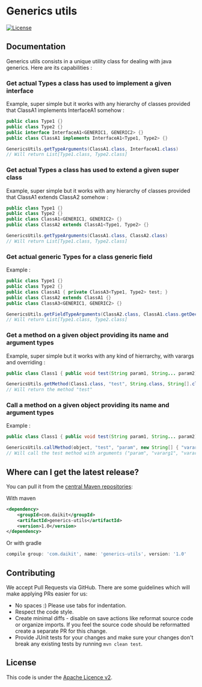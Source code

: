 # Generics utils

[![License](http://img.shields.io/:license-apache-blue.svg)](http://www.apache.org/licenses/LICENSE-2.0.html)

## Documentation

Generics utils consists in a unique utility class for dealing with java generics. Here are its capabilities :

### Get actual Types a class has used to implement a given interface

Example, super simple but it works with any hierarchy of classes provided that ClassA1 implements InterfaceA1 somehow :
```java
public class Type1 {}
public class Type2 {}
public interface InterfaceA1<GENERIC1, GENERIC2> {}
public class ClassA1 implements InterfaceA1<Type1, Type2> {}

GenericsUtils.getTypeArguments(ClassA1.class, InterfaceA1.class) 
// Will return List[Type1.class, Type2.class]
```

### Get actual Types a class has used to extend a given super class

Example, super simple but it works with any hierarchy of classes provided that ClassA1 extends ClassA2 somehow :
```java
public class Type1 {}
public class Type2 {}
public class ClassA1<GENERIC1, GENERIC2> {}
public class ClassA2 extends ClassA1<Type1, Type2> {}

GenericsUtils.getTypeArguments(ClassA1.class, ClassA2.class) 
// Will return List[Type1.class, Type2.class]
```

### Get actual generic Types for a class generic field

Example :

```java
public class Type1 {}
public class Type2 {}
public class ClassA1 { private ClassA3<Type1, Type2> test; }
public class ClassA2 extends ClassA1 {}
public class ClassA3<GENERIC1, GENERIC2> {}

GenericsUtils.getFieldTypeArguments(ClassA2.class, ClassA1.class.getDeclaredField("test")) 
// Will return List[Type1.class, Type2.class]
```

### Get a method on a given object providing its name and argument types

Example, super simple but it works with any kind of hierrarchy, with varargs and overriding :

```java
public class Class1 { public void test(String param1, String... param2) }

GenericsUtils.getMethod(Class1.class, "test", String.class, String[].class) 
// Will return the method "test"
```

### Call a method on a given object providing its name and argument types

Example :

```java
public class Class1 { public void test(String param1, String... param2) }

GenericsUtils.callMethod(object, "test", "param", new String[] { "vararg1", "vararg2" }) 
// Will call the test method with arguments ("param", "vararg1", "vararg2")
```

## Where can I get the latest release?

You can pull it from the [central Maven repositories](https://mvnrepository.com/artifact/com.daikit/generics-utils):

With maven

```xml
<dependency>
    <groupId>com.daikit</groupId>
    <artifactId>generics-utils</artifactId>
    <version>1.0</version>
</dependency>
```

Or with gradle 

```gradle
compile group: 'com.daikit', name: 'generics-utils', version: '1.0'
```

## Contributing

We accept Pull Requests via GitHub. There are some guidelines which will make applying PRs easier for us:
+ No spaces :) Please use tabs for indentation.
+ Respect the code style.
+ Create minimal diffs - disable on save actions like reformat source code or organize imports. If you feel the source code should be reformatted create a separate PR for this change.
+ Provide JUnit tests for your changes and make sure your changes don't break any existing tests by running ```mvn clean test```.

## License

This code is under the [Apache Licence v2](https://www.apache.org/licenses/LICENSE-2.0).